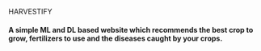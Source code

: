 HARVESTIFY 
#### A simple ML and DL based website which recommends the best crop to grow, fertilizers to use and the diseases caught by your crops.
